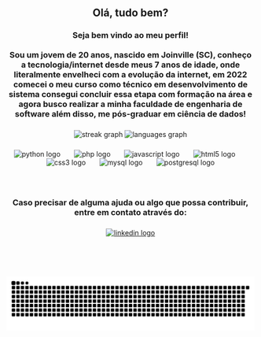 <h2 align="center">Olá, tudo bem?</h2>

###

<h3 align="center">Seja bem vindo ao meu perfil!<br><br>Sou um jovem de 20 anos, nascido em Joinville (SC), conheço a tecnologia/internet desde meus 7 anos de idade, onde literalmente envelheci com a evolução da internet, em 2022 comecei o meu curso como técnico em desenvolvimento de sistema consegui concluir essa etapa com formação na área e agora busco realizar a minha faculdade de engenharia de software além disso, me pós-graduar em ciência de dados!</h3>

###

<div align="center">
  <img src="https://streak-stats.demolab.com?user=devlongen&locale=en&mode=daily&theme=dark&hide_border=true&border_radius=5" height="160" alt="streak graph"  />
  <img src="https://github-readme-stats.vercel.app/api/top-langs?username=devlongen&locale=en&hide_title=false&layout=compact&card_width=320&langs_count=10&theme=dark&hide_border=true" height="160" alt="languages graph"  />
</div>

###

<div align="center">
  <img src="https://cdn.jsdelivr.net/gh/devicons/devicon/icons/python/python-original.svg" height="50" alt="python logo"  />
  <img width="20" />
  <img src="https://cdn.jsdelivr.net/gh/devicons/devicon/icons/php/php-original.svg" height="50" alt="php logo"  />
  <img width="20" />
  <img src="https://cdn.jsdelivr.net/gh/devicons/devicon/icons/javascript/javascript-original.svg" height="50" alt="javascript logo"  />
  <img width="20" />
  <img src="https://cdn.jsdelivr.net/gh/devicons/devicon/icons/html5/html5-original.svg" height="50" alt="html5 logo"  />
  <img width="20" />
  <img src="https://cdn.jsdelivr.net/gh/devicons/devicon/icons/css3/css3-original.svg" height="50" alt="css3 logo"  />
  <img width="20" />
  <img src="https://cdn.jsdelivr.net/gh/devicons/devicon/icons/mysql/mysql-original.svg" height="50" alt="mysql logo"  />
  <img width="20" />
  <img src="https://cdn.jsdelivr.net/gh/devicons/devicon/icons/postgresql/postgresql-original.svg" height="50" alt="postgresql logo"  />
</div>

###

<br clear="both">

<h3 align="center">Caso precisar de alguma ajuda ou algo que possa contribuir, entre em contato através do:</h3>

###

<div align="center">
  <a href="https://www.linkedin.com/in/iagolongen/" target="_blank">
    <img src="https://img.shields.io/static/v1?message=LinkedIn&logo=linkedin&label=&color=0077B5&logoColor=white&labelColor=&style=for-the-badge" height="35" alt="linkedin logo"  />
  </a>
</div>

###

<br clear="both">

###

<br clear="both">

<img src="https://raw.githubusercontent.com/devlongen/devlongen/output/snake.svg" alt="Snake animation" />

###
